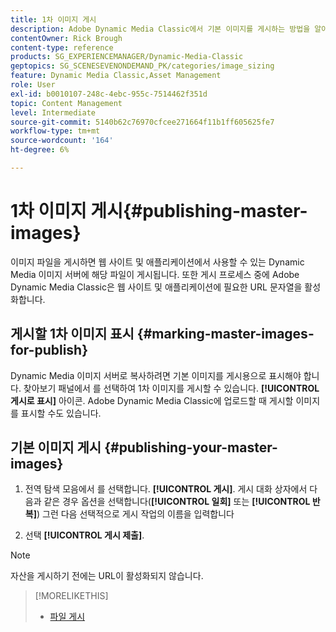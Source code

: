 ```yaml
---
title: 1차 이미지 게시
description: Adobe Dynamic Media Classic에서 기본 이미지를 게시하는 방법을 알아봅니다.
contentOwner: Rick Brough
content-type: reference
products: SG_EXPERIENCEMANAGER/Dynamic-Media-Classic
geptopics: SG_SCENESEVENONDEMAND_PK/categories/image_sizing
feature: Dynamic Media Classic,Asset Management
role: User
exl-id: b0010107-248c-4ebc-955c-7514462f351d
topic: Content Management
level: Intermediate
source-git-commit: 5140b62c76970cfcee271664f11b1ff605625fe7
workflow-type: tm+mt
source-wordcount: '164'
ht-degree: 6%

---
```


# 1차 이미지 게시{#publishing-master-images}

이미지 파일을 게시하면 웹 사이트 및 애플리케이션에서 사용할 수 있는 Dynamic Media 이미지 서버에 해당 파일이 게시됩니다. 또한 게시 프로세스 중에 Adobe Dynamic Media Classic은 웹 사이트 및 애플리케이션에 필요한 URL 문자열을 활성화합니다.

## 게시할 1차 이미지 표시 {#marking-master-images-for-publish}

Dynamic Media 이미지 서버로 복사하려면 기본 이미지를 게시용으로 표시해야 합니다. 찾아보기 패널에서 를 선택하여 1차 이미지를 게시할 수 있습니다. **[!UICONTROL 게시로 표시]** 아이콘. Adobe Dynamic Media Classic에 업로드할 때 게시할 이미지를 표시할 수도 있습니다.

## 기본 이미지 게시 {#publishing-your-master-images}

1. 전역 탐색 모음에서 를 선택합니다. **[!UICONTROL 게시]**. 게시 대화 상자에서 다음과 같은 경우 옵션을 선택합니다(**[!UICONTROL 일회]** 또는 **[!UICONTROL 반복]**) 그런 다음 선택적으로 게시 작업의 이름을 입력합니다

1. 선택 **[!UICONTROL 게시 제출]**.

>[!NOTE]
>
>자산을 게시하기 전에는 URL이 활성화되지 않습니다.

>[!MORELIKETHIS]
>
>* [파일 게시](publishing-files.md#publishing_files)
